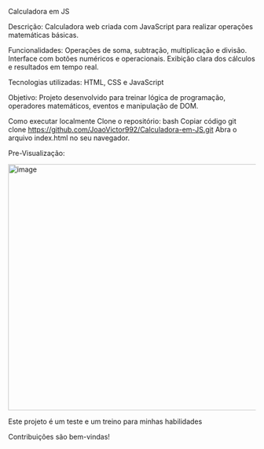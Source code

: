 Calculadora em JS


Descrição:
Calculadora web criada com JavaScript para realizar operações matemáticas básicas.



Funcionalidades:
Operações de soma, subtração, multiplicação e divisão.
Interface com botões numéricos e operacionais.
Exibição clara dos cálculos e resultados em tempo real.



Tecnologias utilizadas:
HTML,
CSS e 
JavaScript



Objetivo:
Projeto desenvolvido para treinar lógica de programação, operadores matemáticos, eventos e manipulação de DOM.



Como executar localmente
Clone o repositório:
bash
Copiar código
git clone https://github.com/JoaoVictor992/Calculadora-em-JS.git
Abra o arquivo index.html no seu navegador.

 Pre-Visualização:


<img width="570" height="500" alt="image" src="https://github.com/user-attachments/assets/921a0540-17d1-4f1e-b72d-deebd83c1da9" />




Este projeto é um teste e um treino para minhas habilidades

Contribuições são bem-vindas!
